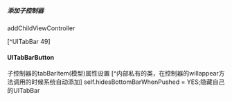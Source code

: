 
##### 添加子控制器
addChildViewController

[^UITabBar 49]

#### UITabBarButton
子控制器的tabBarItem(模型)属性设置
[^内部私有的类，在控制器的willappear方法调用的时候系统自动添加]
self.hidesBottomBarWhenPushed = YES;隐藏自己的UITabBar
